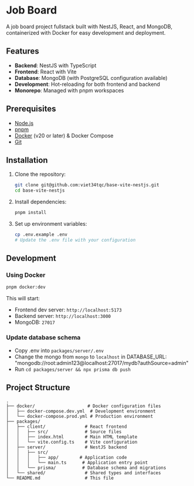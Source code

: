 # Job Board

A job board project fullstack built with NestJS, React, and MongoDB, containerized with Docker for easy development and deployment.

## Features

- **Backend**: NestJS with TypeScript
- **Frontend**: React with Vite
- **Database**: MongoDB (with PostgreSQL configuration available)
- **Development**: Hot-reloading for both frontend and backend
- **Monorepo**: Managed with pnpm workspaces

## Prerequisites

- [Node.js](https://nodejs.org/)
- [pnpm](https://pnpm.io/)
- [Docker](https://www.docker.com/) (v20 or later) & Docker Compose
- [Git](https://git-scm.com/)

## Installation

1. Clone the repository:

   ```bash
   git clone git@github.com:viet34tqc/base-vite-nestjs.git
   cd base-vite-nestjs
   ```

2. Install dependencies:

   ```bash
   pnpm install
   ```

3. Set up environment variables:

   ```bash
   cp .env.example .env
   # Update the .env file with your configuration
   ```

## Development

### Using Docker

```bash
pnpm docker:dev
```

This will start:

- Frontend dev server: `http://localhost:5173`
- Backend server: `http://localhost:3000`
- MongoDB: `27017`

### Update database schema

- Copy .env into `packages/server/.env`
- Change the mongo from `mongo` to `localhost` in DATABASE_URL: "mongodb://root:admin123@localhost:27017/mydb?authSource=admin"
- Run `cd packages/server && npx prisma db push`

## Project Structure

```text
.
├── docker/                    # Docker configuration files
│   ├── docker-compose.dev.yml  # Development environment
│   └── docker-compose.prod.yml # Production environment
├── packages/
│   ├── client/               # React frontend
│   │   ├── src/              # Source files
│   │   ├── index.html        # Main HTML template
│   │   └── vite.config.ts    # Vite configuration
│   ├── server/               # NestJS backend
│   │   ├── src/
│   │   │   ├── app/        # Application code
│   │   │   └── main.ts      # Application entry point
│   │   └── prisma/          # Database schema and migrations
│   └── shared/               # Shared types and interfaces
└── README.md                 # This file
```
